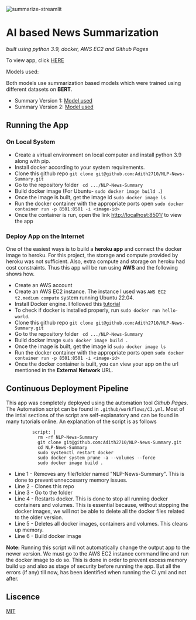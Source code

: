 ![summarize-streamlit](https://user-images.githubusercontent.com/63020303/188521301-83a0f2bc-6740-4017-9b9f-13b3e892f184.png)

# AI based News Summarization

*built using python 3.9, docker, AWS EC2 and Github Pages*

To view app, click [HERE](http://3.90.16.8:8501/)

Models used:

Both models use summarization based models which were trained using different datasets on **BERT**.

* Summary Version 1: [Model used](https://huggingface.co/sshleifer/distilbart-cnn-12-6)
* Summary Version 2: [Model used](https://huggingface.co/sshleifer/distilbart-cnn-6-6)

## Running the App

### On Local System

* Create a virtual environment on local computer and install python 3.9 along with pip.
* Install docker according to your system requirements.
* Clone this github repo ```git clone git@github.com:Adith2710/NLP-News-Summary.git```
* Go to the repository folder ``` cd .../NLP-News-Summary```
* Build docker image (For Ubuntu- ```sudo docker image build .```)
* Once the image is built, get the image id ```sudo docker image ls```
* Run the docker container with the appropriate ports open ```sudo docker container run -p 8501:8501 -i <image-id>``` 
* Once the container is run, open the link [http://localhost:8501/](http://localhost:8501/) to view the app

### Deploy App on the Internet

One of the easiest ways is to build a **heroku app** and connect the docker image to heroku. For this project, the storage and compute provided by heroku was not sufficient. Also, extra compute and storage on heroku had cost constraints. Thus this app will be run using **AWS** and the following shows how.

* Create an AWS account
* Create an AWS EC2 instance. The instance I used was ```AWS EC2 t2.medium compute``` system running Ubuntu 22.04.
* Install Docker engine. I followed this [tutorial](https://docs.docker.com/engine/install/ubuntu/)
* To check if docker is installed properly, run ```sudo docker run hello-world```.
* Clone this github repo ```git clone git@github.com:Adith2710/NLP-News-Summary.git```
* Go to the repository folder ``` cd .../NLP-News-Summary```
* Build docker image ```sudo docker image build .```
* Once the image is built, get the image id ```sudo docker image ls```
* Run the docker container with the appropriate ports open ```sudo docker container run -p 8501:8501 -i <image-id>``` 
* Once the docker container is built, you can view your app on the url mentioned in the **External Network** URL.

## Continuous Deployment Pipeline

This app was completely deployed using the automation tool *Github Pages*. The Automation script can be found in ```.github/workflows/CI.yml```. Most of the intial sections of the script are self-explanatory and can be found in many tutorials online. An explanation of the script is as follows
```
          script: |
            rm -rf NLP-News-Summary
            git clone git@github.com:Adith2710/NLP-News-Summary.git
            cd NLP-News-Summary
            sudo systemctl restart docker
            sudo docker system prune -a --volumes --force
            sudo docker image build .
```

- Line 1 - Removes any file/folder named "NLP-News-Summary". This is done to prevent unneccesarry memory issues.
- Line 2 - Clones this repo
- Line 3 - Go to the folder
- Line 4 - Restarts docker. This is done to stop all running docker containers and volumes. This is essential because, without stopping the docker images, we will not be able to delete all the docker files related to the older version.
- Line 5 - Deletes all docker images, containers and volumes. This cleans up memory. 
- Line 6 - Build docker image

**Note:** Running this script will not automatically change the output app to the newer version. We must go to the AWS EC2 instance command line and run the docker image to do so. This is done in order to prevent excess memory build up and also as stage of security before running the app. But all the errors (if any) till now, has been identified when running the CI.yml and not after.

## Liscence

[MIT](https://choosealicense.com/licenses/mit/)
